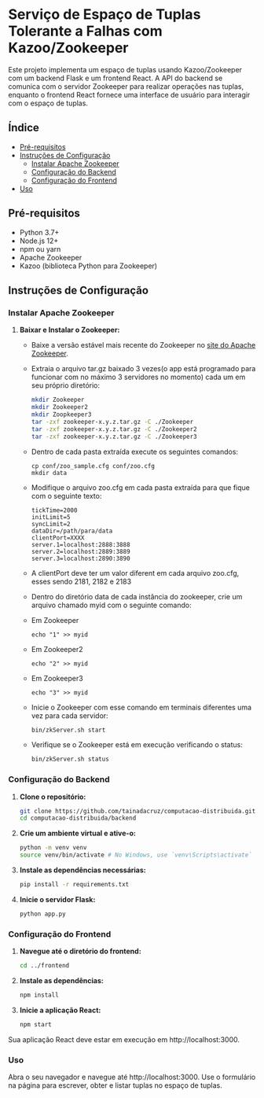 # Serviço de Espaço de Tuplas Tolerante a Falhas com Kazoo/Zookeeper

Este projeto implementa um espaço de tuplas usando Kazoo/Zookeeper com um backend Flask e um frontend React. A API do backend se comunica com o servidor Zookeeper para realizar operações nas tuplas, enquanto o frontend React fornece uma interface de usuário para interagir com o espaço de tuplas.

## Índice

- [Pré-requisitos](#pré-requisitos)
- [Instruções de Configuração](#instruções-de-configuração)
  - [Instalar Apache Zookeeper](#instalar-apache-zookeeper)
  - [Configuração do Backend](#configuração-do-backend)
  - [Configuração do Frontend](#configuração-do-frontend)
- [Uso](#uso)

## Pré-requisitos

- Python 3.7+
- Node.js 12+
- npm ou yarn
- Apache Zookeeper
- Kazoo (biblioteca Python para Zookeeper)

## Instruções de Configuração

### Instalar Apache Zookeeper

1. **Baixar e Instalar o Zookeeper:**

   - Baixe a versão estável mais recente do Zookeeper no [site do Apache Zookeeper](https://zookeeper.apache.org/releases.html).

   - Extraia o arquivo tar.gz baixado 3 vezes(o app está programado para funcionar com no máximo 3 servidores no momento) cada um em seu próprio diretório:

     ```sh
     mkdir Zookeeper
     mkdir Zookeeper2
     mkdir Zoopkeeper3
     tar -zxf zookeeper-x.y.z.tar.gz -C ./Zookeeper
     tar -zxf zookeeper-x.y.z.tar.gz -C ./Zookeeper2
     tar -zxf zookeeper-x.y.z.tar.gz -C ./Zookeeper3
     ```

   - Dentro de cada pasta extraída execute os seguintes comandos:

     ```
     cp conf/zoo_sample.cfg conf/zoo.cfg
     mkdir data
     ``` 
   
   - Modifique o arquivo zoo.cfg em cada pasta extraída para que fique com o seguinte texto:
     
     ```
     tickTime=2000
     initLimit=5
     syncLimit=2
     dataDir=/path/para/data
     clientPort=XXXX
     server.1=localhost:2888:3888
     server.2=localhost:2889:3889
     server.3=localhost:2890:3890
     ```
   - A clientPort deve ter um valor diferent em cada arquivo zoo.cfg, esses sendo 2181, 2182 e 2183

   - Dentro do diretório data de cada instância do zookeeper, crie um arquivo chamado myid com o seguinte comando:
   - Em Zookeeper  
     ```
     echo "1" >> myid
     ```
   - Em Zookeeper2
     ```
     echo "2" >> myid
     ```
   - Em Zookeeper3
     ```
     echo "3" >> myid
     ```

   - Inicie o Zookeeper com esse comando em terminais diferentes uma vez para cada servidor:

     ```sh
     bin/zkServer.sh start
     ```

   - Verifique se o Zookeeper está em execução verificando o status:

     ```sh
     bin/zkServer.sh status
     ```

### Configuração do Backend

1. **Clone o repositório:**

   ```sh
   git clone https://github.com/tainadacruz/computacao-distribuida.git
   cd computacao-distribuida/backend
   ```


2. **Crie um ambiente virtual e ative-o:**

   ```sh
   python -m venv venv
   source venv/bin/activate # No Windows, use `venv\Scripts\activate`
   ```

3. **Instale as dependências necessárias:**

   ```sh
   pip install -r requirements.txt
   ```

4. **Inicie o servidor Flask:**

   ```sh
   python app.py
   ```

### Configuração do Frontend

1. **Navegue até o diretório do frontend:**

   ```sh
   cd ../frontend
   ```

2. **Instale as dependências:**

   ```sh
   npm install
   ```

3. **Inicie a aplicação React:**

   ```sh
   npm start
   ```

Sua aplicação React deve estar em execução em http://localhost:3000.

### Uso

Abra o seu navegador e navegue até http://localhost:3000. 
Use o formulário na página para escrever, obter e listar tuplas no espaço de tuplas.
